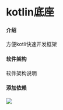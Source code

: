 # kotlin底座

#### 介绍
方便kotli快速开发框架
#### 软件架构
软件架构说明


#### 添加依赖
[![](https://jitpack.io/v/Njfk/kotlin_common.svg)](https://jitpack.io/#Njfk/kotlin_common)

